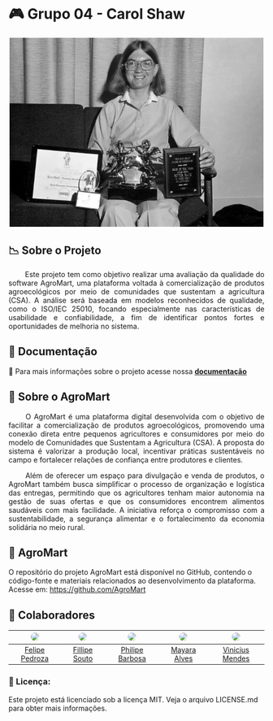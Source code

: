 # 🎮 Grupo 04 - Carol Shaw

<p align="center">
  <img src="assets/Carol_shaw.png" alt="Carol Shaw" width="500">
</p>

## 📉 Sobre o Projeto

<p align="justify"> &emsp;&emsp; Este projeto tem como objetivo realizar uma avaliação da qualidade do software AgroMart, uma plataforma voltada à comercialização de produtos agroecológicos por meio de comunidades que sustentam a agricultura (CSA). A análise será baseada em modelos reconhecidos de qualidade, como o ISO/IEC 25010, focando especialmente nas características de usabilidade e confiabilidade, a fim de identificar pontos fortes e oportunidades de melhoria no sistema.</p>

## 📄 Documentação
:open_file_folder: Para mais informações sobre o projeto acesse nossa <a href="https://github.com/">**documentação</a>**

## 🌾 Sobre o AgroMart 

<p align="justify"> &emsp;&emsp; O AgroMart é uma plataforma digital desenvolvida com o objetivo de facilitar a comercialização de produtos agroecológicos, promovendo uma conexão direta entre pequenos agricultores e consumidores por meio do modelo de Comunidades que Sustentam a Agricultura (CSA). A proposta do sistema é valorizar a produção local, incentivar práticas sustentáveis no campo e fortalecer relações de confiança entre produtores e clientes.</p>

<p align="justify"> &emsp;&emsp; Além de oferecer um espaço para divulgação e venda de produtos, o AgroMart também busca simplificar o processo de organização e logística das entregas, permitindo que os agricultores tenham maior autonomia na gestão de suas ofertas e que os consumidores encontrem alimentos saudáveis com mais facilidade. A iniciativa reforça o compromisso com a sustentabilidade, a segurança alimentar e o fortalecimento da economia solidária no meio rural.</p>

## 🌾 AgroMart

O repositório do projeto AgroMart está disponível no GitHub, contendo o código-fonte e materiais relacionados ao desenvolvimento da plataforma. Acesse em: https://github.com/AgroMart

## :handshake: Colaboradores

| <img src="https://avatars.githubusercontent.com/u/73255212?v=4" width="100px" style="border-radius: 50%;"> | <img src="https://avatars.githubusercontent.com/u/72557022?v=4" width="100px" style="border-radius: 50%;"> |<img src="https://avatars.githubusercontent.com/u/101151994?v=4" width="100px" style="border-radius: 50%;"> | <img src="https://avatars.githubusercontent.com/u/67807684?v=4" width="100px" style="border-radius: 50%;"> |<img src="https://avatars.githubusercontent.com/u/96599913?v=4" width="100px" style="border-radius: 50%;"> |
|:------------------------------------------------:|:------------------------------------------------:|:------------------------------------------------:|:-------------------------------------------------------------:|:----------------------------------------------------:|
|[Felipe Pedroza](https://github.com/darkymeubem)    | [Fillipe Souto](https://github.com/fillipeb50)  | [Philipe Barbosa](https://github.com/PhMoraiis)     | [Mayara Alves](https://github.com/Mayara-tech)      | [Vinicius Mendes ](https://github.com/yabamiah)      | 

### 📝 Licença:

Este projeto está licenciado sob a licença MIT. Veja o arquivo LICENSE.md para obter mais informações.
